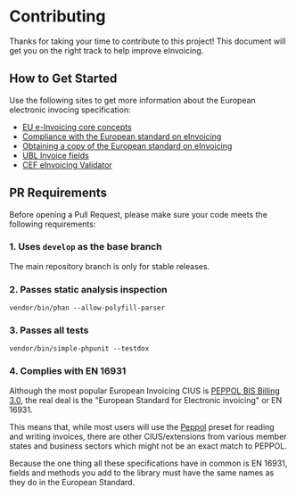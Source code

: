 # Contributing
Thanks for taking your time to contribute to this project!
This document will get you on the right track to help improve eInvoicing.

## How to Get Started
Use the following sites to get more information about the European electronic invocing specification:

- [EU e-Invoicing core concepts](https://josemmo.github.io/einvoicing/getting-started/eu-einvoicing-concepts/)
- [Compliance with the European standard on eInvoicing](https://ec.europa.eu/cefdigital/wiki/x/ggTvB)
- [Obtaining a copy of the European standard on eInvoicing](https://ec.europa.eu/cefdigital/wiki/x/kgLvB)
- [UBL Invoice fields](https://docs.peppol.eu/poacc/billing/3.0/syntax/ubl-invoice/tree/)
- [CEF eInvoicing Validator](https://www.itb.ec.europa.eu/invoice/upload)

## PR Requirements
Before opening a Pull Request, please make sure your code meets the following requirements:

### 1. Uses `develop` as the base branch
The main repository branch is only for stable releases.

### 2. Passes static analysis inspection
```
vendor/bin/phan --allow-polyfill-parser
```

### 3. Passes all tests
```
vendor/bin/simple-phpunit --testdox
```

### 4. Complies with EN 16931
Although the most popular European Invoicing CIUS is [PEPPOL BIS Billing 3.0](https://docs.peppol.eu/poacc/billing/3.0/),
the real deal is the "European Standard for Electronic invoicing" or EN 16931.

This means that, while most users will use the [Peppol](src/Presets/Peppol.php) preset for reading and writing invoices,
there are other CIUS/extensions from various member states and business sectors which might not be an exact match to PEPPOL.

Because the one thing all these specifications have in common is EN 16931, fields and methods you add to the library
must have the same names as they do in the European Standard.
